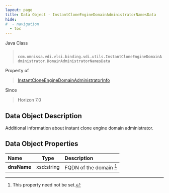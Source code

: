 ```yaml
---
layout: page
title: Data Object - InstantCloneEngineDomainAdministratorNamesData
hide:
#  - navigation
  - toc
---
```






Java Class
> ` com.omnissa.vdi.vlsi.binding.vdi.utils.InstantCloneEngineDomainAdministrator.DomainAdministratorNamesData`

Property of
> [InstantCloneEngineDomainAdministratorInfo](vdi.utils.InstantCloneEngineDomainAdministrator.InstantCloneEngineDomainAdministratorInfo.md#field_detail)

Since
> Horizon 7.0


## Data Object Description

Additional information about instant clone engine domain administrator.

## Data Object Properties

 Name | Type | Description
:---|:---:|:---
**dnsName**|  xsd:string|  FQDN of the domain [^1]


 


[^1]: This property need not be set.